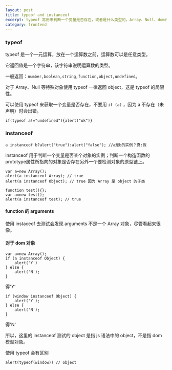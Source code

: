```yaml
---
layout: post
title: typeof and instanceof
excerpt: typeof 常用来判断一个变量是否存在，或者是什么类型的。Array、Null、dom元素 等一律返回 object；instanceof 可以用于判断一个变量是否某个对象的实例。
category: frontend
---
```


### typeof
typeof 是一个一元运算，放在一个运算数之前，运算数可以是任意类型。

它返回值是一个字符串，该字符串说明运算数的类型。

一般返回：`number,boolean,string,function,object,undefined`。

对于 Array、Null 等特殊对象使用 typeof 一律返回 object，这是 typeof 的局限性。

可以使用 typeof 来获取一个变量是否存在，不要用 `if (a)` ，因为 a 不存在（未声明）时会出错。

```
if(typeof a!="undefined"){alert("ok")}
```

### instanceof
```
a instanceof b?alert("true"):alert("false"); //a是b的实例？真:假
```
instanceof 用于判断一个变量是否某个对象的实例；判断一个构造函数的prototype属性所指向的对象是否存在另外一个要检测对象的原型链上。
```
var a=new Array();
alert(a instanceof Array); // true
alert(a instanceof Object); // true 因为 Array 是 object 的子类

function test(){};
var a=new test();
alert(a instanceof test); // true
``` 

#### function 的 arguments
使用 instaceof 去测试会发现 arguments 不是一个 Array 对象，尽管看起来很像。

#### 对于 dom 对象
```
var a=new Array();
if (a instanceof Object) {
    alert('Y')
} else {
    alert('N');
}
```
得'Y’
```
if (window instanceof Object) {
    alert('Y');
} else {
    alert('N');
}
```
得'N'

所以，这里的 instanceof 测试的 object 是指 js 语法中的 object，不是指 dom 模型对象。

使用 typeof 会有区别
```
alert(typeof(window)) // object
```
